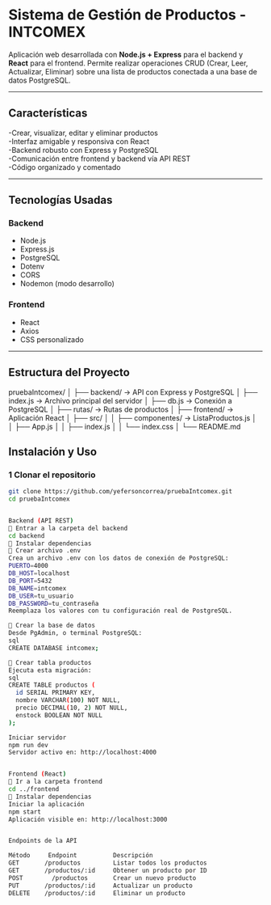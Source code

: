 #  Sistema de Gestión de Productos - INTCOMEX

Aplicación web desarrollada con **Node.js + Express** para el backend y **React** para el frontend. Permite realizar operaciones CRUD (Crear, Leer, Actualizar, Eliminar) sobre una lista de productos conectada a una base de datos PostgreSQL.

---
##  Características

 -Crear, visualizar, editar y eliminar productos  
 -Interfaz amigable y responsiva con React  
 -Backend robusto con Express y PostgreSQL  
 -Comunicación entre frontend y backend vía API REST  
 -Código organizado y comentado

---

##  Tecnologías Usadas

###  Backend
- Node.js
- Express.js
- PostgreSQL
- Dotenv
- CORS
- Nodemon (modo desarrollo)

###  Frontend
- React
- Axios
- CSS personalizado

---
##  Estructura del Proyecto

pruebaIntcomex/
│
├── backend/ → API con Express y PostgreSQL
│ ├── index.js → Archivo principal del servidor
│ ├── db.js → Conexión a PostgreSQL
│ ├── rutas/ → Rutas de productos
│
├── frontend/ → Aplicación React
│ ├── src/
│ │ ├── componentes/ → ListaProductos.js
│ │ ├── App.js
│ │ ├── index.js
│ │ └── index.css
│
└── README.md

##  Instalación y Uso

### 1️ Clonar el repositorio

```bash
git clone https://github.com/yefersoncorrea/pruebaIntcomex.git
cd pruebaIntcomex


Backend (API REST)
📌 Entrar a la carpeta del backend
cd backend
📌 Instalar dependencias
📌 Crear archivo .env
Crea un archivo .env con los datos de conexión de PostgreSQL:
PUERTO=4000
DB_HOST=localhost
DB_PORT=5432
DB_NAME=intcomex
DB_USER=tu_usuario
DB_PASSWORD=tu_contraseña
Reemplaza los valores con tu configuración real de PostgreSQL.

📌 Crear la base de datos
Desde PgAdmin, o terminal PostgreSQL:
sql
CREATE DATABASE intcomex;

📌 Crear tabla productos
Ejecuta esta migración:
sql
CREATE TABLE productos (
  id SERIAL PRIMARY KEY,
  nombre VARCHAR(100) NOT NULL,
  precio DECIMAL(10, 2) NOT NULL,
  enstock BOOLEAN NOT NULL
);

Iniciar servidor
npm run dev
Servidor activo en: http://localhost:4000


Frontend (React)
📌 Ir a la carpeta frontend
cd ../frontend
📌 Instalar dependencias
Iniciar la aplicación
npm start
Aplicación visible en: http://localhost:3000


Endpoints de la API

Método	   Endpoint	         Descripción
GET	      /productos	     Listar todos los productos
GET	      /productos/:id	 Obtener un producto por ID
POST	    /productos	     Crear un nuevo producto
PUT	      /productos/:id	 Actualizar un producto
DELETE	  /productos/:id	 Eliminar un producto
